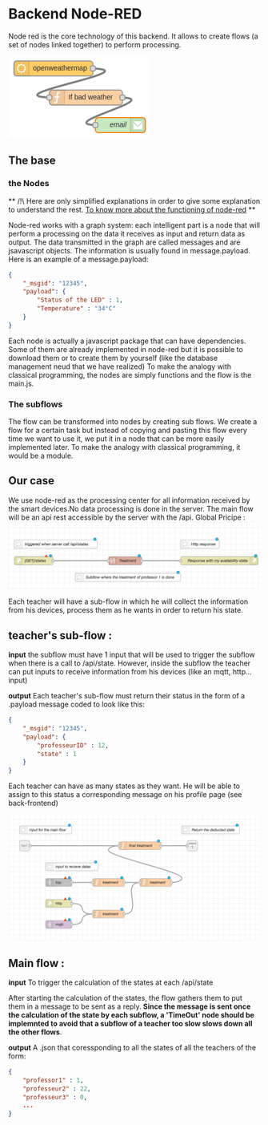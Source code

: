 # Backend Node-RED

Node red is the core technology of this backend. It allows to create flows (a set of nodes linked together) to perform processing.

![Exemple de flow](./img/showcase-flow.png)


## The base

### the Nodes
** /!\ Here are only simplified explanations in order to give some explanation to understand the rest. [To know more about the functioning of node-red](https://nodered.org/docs/) **

Node-red works with a graph system: each intelligent part is a node that will perform a processing on the data it receives as input and return data as output. 
The data transmitted in the graph are called messages and are jsavascript objects. The information is usually found in message.payload. Here is an example of a message.payload:

```json
{
    "_msgid": "12345",
    "payload": {
        "Status of the LED" : 1,
        "Temperature" : "34°C"
    }
}

```
Each node is actually a javascript package that can have dependencies. Some of them are already implemented in node-red but it is possible to download them or to create them by yourself (like the database management neud that we have realized)
To make the analogy with classical programming, the nodes are simply functions and the flow is the main.js.

### The subflows
The flow can be transformed into nodes by creating sub flows. We create a flow for a certain task but instead of copying and pasting this flow every time we want to use it, we put it in a node that can be more easily implemented later. To make the analogy with classical programming, it would be a module.




## Our case
We use node-red as the processing center for all information received by the smart devices.No data processing is done in the server.
The main flow will be an api rest accessible by the server with the /api. 
Global Pricipe :
![](./img/mainFlow.png)

Each teacher will have a sub-flow in which he will collect the information from his devices, process them as he wants in order to return his state.


## teacher's sub-flow :

**input** 
the subflow must have 1 input that will be used to trigger the subflow when there is a call to /api/state. 
However, inside the subflow the teacher can put inputs to receive information from his devices (like an mqtt, http... input)

**output**
Each teacher's sub-flow must return their status in the form of a .payload message coded to look like this: 

```json
{
    "_msgid": "12345",
    "payload": {
        "professeurID" : 12,
        "state" : 1
    }
}
```
Each teacher can have as many states as they want. He will be able to assign to this status a corresponding message on his profile page (see back-frontend)

![](img/subflow.png)

## Main flow :


**input** To trigger the calculation of the states at each /api/state

After starting the calculation of the states, the flow gathers them to put them in a message to be sent as a reply. **Since the message is sent once the calculation of the state by each subflow, a 'TimeOut' node should be implemnted to avoid that a subflow of a teacher too slow slows down all the other flows**.

**output** A .json that coressponding to all the states of all the teachers of the form:

```json
{
    "professor1" : 1,
    "professeur2" : 22,
    "professeur3" : 0,
    ...
}
```
